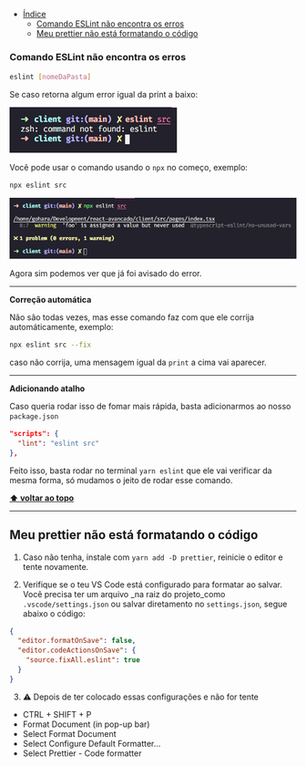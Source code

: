 - [Índice](#índice)
  - [Comando ESLint não encontra os erros](#comando-eslint-não-encontra-os-erros)
  - [Meu prettier não está formatando o código](#meu-prettier-não-está-formatando-o-código)

### Comando ESLint não encontra os erros

```bash
eslint [nomeDaPasta]
```

Se caso retorna algum error igual da print a baixo:

  <p align="left">
    <img src="/help/img/eslint-print-01.png">
  </p>

Você pode usar o comando usando o `npx` no começo, exemplo:

```bash
npx eslint src
```

<p align="left">
  <img src="/help/img/eslint-print-02.png">
</p>

Agora sim podemos ver que já foi avisado do error.

---

**Correção automática**

Não são todas vezes, mas esse comando faz com que ele corrija automáticamente, exemplo:

```bash
npx eslint src --fix
```
caso não corrija, uma mensagem igual da `print` a cima vai aparecer.

---

**Adicionando atalho**

Caso queria rodar isso de fomar mais rápida, basta adicionarmos ao nosso `package.json`

```json
"scripts": {
  "lint": "eslint src"
},
```

Feito isso, basta rodar no terminal `yarn eslint` que ele vai verificar da mesma forma, só mudamos o jeito de rodar esse comando.

**[⬆ voltar ao topo](#Índice)**

---

## Meu prettier não está formatando o código

1. Caso não tenha, instale com `yarn add -D prettier`, reinicie o editor e tente novamente.

2. Verifique se o teu VS Code está configurado para formatar ao salvar. Você precisa ter um arquivo _na raiz do projeto_como `.vscode/settings.json` ou salvar diretamento no `settings.json`, segue abaixo o código:

```json
{
  "editor.formatOnSave": false,
  "editor.codeActionsOnSave": {
    "source.fixAll.eslint": true
  }
}
```
3. ⚠ Depois de ter colocado essas configurações e não for tente

- CTRL + SHIFT + P
- Format Document (in pop-up bar)
- Select Format Document
- Select Configure Default Formatter... 
- Select Prettier - Code formatter
